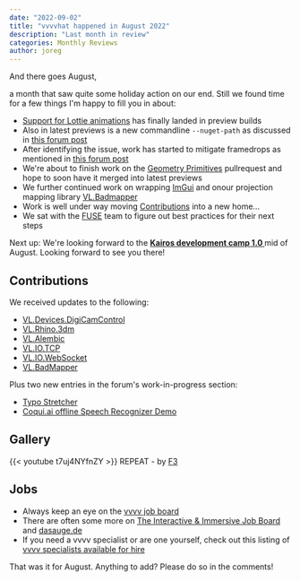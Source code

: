 ```yaml
---
date: "2022-09-02"
title: "vvvvhat happened in August 2022"
description: "Last month in review"
categories: Monthly Reviews
author: joreg
---
```


And there goes August, 

a month that saw quite some holiday action on our end. Still we found time for a few things I'm happy to fill you in about:

- [Support for Lottie animations](https://visualprogramming.net/blog/2022/introducing-lottie) has finally landed in preview builds
- Also in latest previews is a new commandline `--nuget-path` as discussed in [this forum post](https://discourse.vvvv.org/t/vvvv-projects-self-contained-vs-global-package-repositories/20754/12)
- After identifying the issue, work has started to mitigate framedrops as mentioned in [this forum post](https://discourse.vvvv.org/t/total-frame-drop-out-including-audio-dropout-glitching/20701)
- We're about to finish work on the [Geometry Primitives](https://github.com/vvvv/VL.Stride/pull/561) pullrequest and hope to soon have it merged into latest previews
- We further continued work on wrapping [ImGui](https://github.com/ocornut/imgui) and onour projection mapping library [VL.Badmapper](https://www.nuget.org/packages/VL.Badmapper)
- Work is well under way moving [Contributions](https://vvvv.org/contributions) into a new home...
- We sat with the [FUSE](https://www.thefuselab.io/) team to figure out best practices for their next steps 
  
Next up: We're looking forward to the **[Kairos development camp 1.0
](https://discourse.vvvv.org/t/vl-kairos/15506)** mid of August. Looking forward to see you there!

## Contributions
We received updates to the following:
* [VL.Devices.DigiCamControl](https://www.nuget.org/packages/VL.Devices.DigiCamControl)
* [VL.Rhino.3dm](https://www.nuget.org/packages/VL.Rhino.3dm)
* [VL.Alembic](https://www.nuget.org/packages/VL.Alembic)
* [VL.IO.TCP](https://www.nuget.org/packages/VL.IO.TCP)
* [VL.IO.WebSocket](https://www.nuget.org/packages/VL.IO.WebSocket)
* [VL.BadMapper](https://www.nuget.org/packages/VL.BadMapper)

Plus two new entries in the forum's work-in-progress section:
- [Typo Stretcher](https://discourse.vvvv.org/t/typo-stretcher/20726)
- [Coqui.ai offline Speech Recognizer Demo](https://discourse.vvvv.org/t/coqui-ai-offline-speech-recognizer-demo/20753)

## Gallery
{{< youtube t7uj4NYfnZY >}}
REPEAT - by [F3](http://f3.studio/)

## Jobs

- Always keep an eye on the [vvvv job board](https://discourse.vvvv.org/c/jobs)
- There are often some more on [The Interactive & Immersive Job Board](https://jobs.interactiveimmersive.io/?s=vvvv&post_type=job_listing&orderby=date) and [dasauge.de](https://dasauge.de/sta/Vvvv/)
- If you need a vvvv specialist or are one yourself, check out this listing of [vvvv specialists available for hire](https://vvvv.org/documentation/vvvv-specialists-available-for-hire)

That was it for August. Anything to add? Please do so in the comments!
